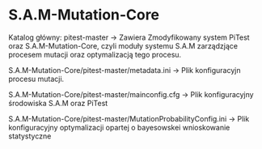 # S.A.M-Mutation-Core

Katalog główny: pitest-master -> Zawiera Zmodyfikowany system PiTest oraz S.A.M-Mutation-Core,
czyli moduły systemu S.A.M zarządzjące procesem mutacji oraz optymalizacją tego procesu. 

S.A.M-Mutation-Core/pitest-master/metadata.ini -> Plik konfiguracyjn procesu mutacji.

S.A.M-Mutation-Core/pitest-master/mainconfig.cfg -> Plik konfiguracyjny środowiska S.A.M oraz PiTest

S.A.M-Mutation-Core/pitest-master/MutationProbabilityConfig.ini -> Plik konfiguracyjny optymalizacji
opartej o bayesowskei wnioskowanie statystyczne


